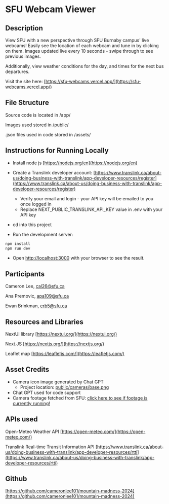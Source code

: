 # SFU Webcam Viewer

## Description

View SFU with a new perspective through SFU Burnaby campus' live webcams! Easily see the location of each webcam and tune in by clicking on them. Images updated live every 10 seconds - swipe through to see previous images.

Additionally, view weather conditions for the day, and times for the next bus departures.

Visit the site here: [https://sfu-webcams.vercel.app/](https://sfu-webcams.vercel.app/)

## File Structure

Source code is located in /app/

Images used stored in /public/

.json files used in code stored in /assets/

## Instructions for Running Locally

- Install node js [https://nodejs.org/en](https://nodejs.org/en)

- Create a Translink developer account: [https://www.translink.ca/about-us/doing-business-with-translink/app-developer-resources/register](https://www.translink.ca/about-us/doing-business-with-translink/app-developer-resources/register)
    - Verify your email and login - your API key will be emailed to you once logged in
    - Replace NEXT_PUBLIC_TRANSLINK_API_KEY value in .env with your API key

- cd into this project

- Run the development server:

```bash
npm install
npm run dev
```

- Open [http://localhost:3000](http://localhost:3000) with your browser to see the result.


## Participants

Cameron Lee, cal26@sfu.ca

Ana Premovic, apa109@sfu.ca

Ewan Brinkman, erb5@sfu.ca

## Resources and Libraries

NextUI library [https://nextui.org/](https://nextui.org/)

Next.JS [https://nextjs.org/](https://nextjs.org/)

Leaflet map [https://leafletjs.com/](https://leafletjs.com/)

## Asset Credits

- Camera icon image generated by Chat GPT
    - Project location: [public/cameras/base.png](public/cameras/base.png)
- Chat GPT used for code support
- Camera footage fetched from SFU: [click here to see if footage is currently running!](https://www.sfu.ca/information-systems/services/webcam/live-burnaby-campus-webcams.html)

## APIs used

Open-Meteo Weather API [https://open-meteo.com/](https://open-meteo.com/)

Translink Real-time Transit Information API [https://www.translink.ca/about-us/doing-business-with-translink/app-developer-resources/rtti](https://www.translink.ca/about-us/doing-business-with-translink/app-developer-resources/rtti)

## Github

[https://github.com/cameronlee101/mountain-madness-2024](https://github.com/cameronlee101/mountain-madness-2024)
